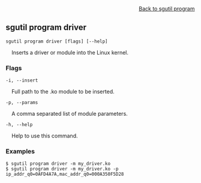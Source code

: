 <div id="readme" class="Box-body readme blob js-code-block-container">
<article class="markdown-body entry-content p-3 p-md-6" itemprop="text">
<p align="right">
<a href="https://github.com/fpgasystems/sgrt/blob/main/cli/manual/sgutil-program.md#sgutil-program">Back to sgutil program</a>
</p>

## sgutil program driver

<code>sgutil program driver [flags] [--help]</code>
<p>
  &nbsp; &nbsp; Inserts a driver or module into the Linux kernel.
</p>

### Flags
<code>-i, --insert <string></code>
<p>
  &nbsp; &nbsp; Full path to the .ko module to be inserted.
</p>

<code>-p, --params <string></code>
<p>
  &nbsp; &nbsp; A comma separated list of module parameters.
</p>

<code>-h, --help <string></code>
<p>
  &nbsp; &nbsp; Help to use this command.
</p>

### Examples
```
$ sgutil program driver -m my_driver.ko
$ sgutil program driver -m my_driver.ko -p ip_addr_q0=0AFD4A7A,mac_addr_q0=000A350F5D28
```